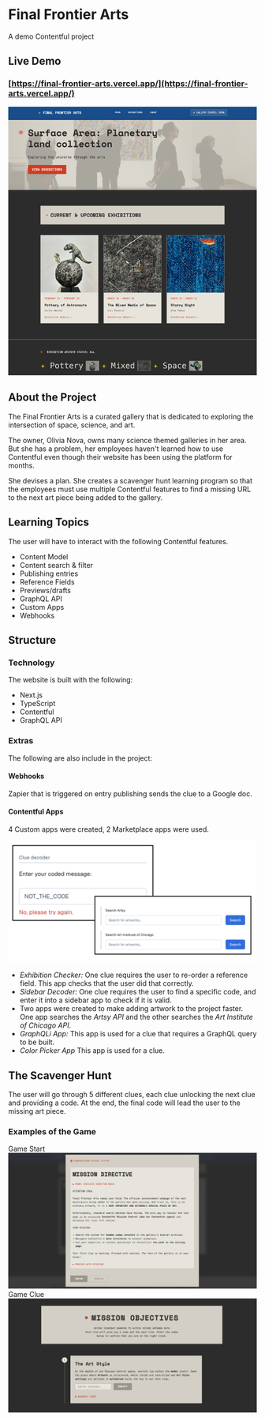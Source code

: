 # Final Frontier Arts
A demo Contentful project

## Live Demo

### [https://final-frontier-arts.vercel.app/](https://final-frontier-arts.vercel.app/)

![homepage screenshot](/lib/homepage.png)

## About the Project

The Final Frontier Arts is a curated gallery that is dedicated to exploring the intersection of space, science, and art. 

The owner, Olivia Nova, owns many science themed galleries in her area. But she has a problem, her employees haven't learned how to use Contentful even though their website has been using the platform for months.

She devises a plan. She creates a scavenger hunt learning program so that the employees must use multiple Contentful features to find a missing URL to the next art piece being added to the gallery.

## Learning Topics
The user will have to interact with the following Contentful features. 

* Content Model
* Content search & filter
* Publishing entries
* Reference Fields
* Previews/drafts
* GraphQL API
* Custom Apps
* Webhooks


## Structure

### Technology
The website is built with the following:
* Next.js
* TypeScript
* Contentful
* GraphQL API

### Extras
The following are also include in the project:

#### Webhooks
Zapier that is triggered on entry publishing sends the clue to a Google doc.

#### Contentful Apps
4 Custom apps were created, 2 Marketplace apps were used.

![apps screenshot](/lib/apps.png)

* *Exhibition Checker:* One clue requires the user to re-order a reference field. This app checks that the user did that correctly.
* *Sidebar Decoder:* One clue requires the user to find a specific code, and enter it into a sidebar app to check if it is valid.
* Two apps were created to make adding artwork to the project faster. One app searches the *Artsy API* and the other searches the *Art Institute of Chicago API*.
* *GraphQLi App:* This app is used for a clue that requires a GraphQL query to be built.
* *Color Picker App* This app is used for a clue.

## The Scavenger Hunt

The user will go through 5 different clues, each clue unlocking the next clue and providing a code. At the end, the final code will lead the user to the missing art piece. 

### Examples of the Game

Game Start
![game screenshot](/lib/game-start.png)
Game Clue
![clue screenshot](/lib/game-clue.png)